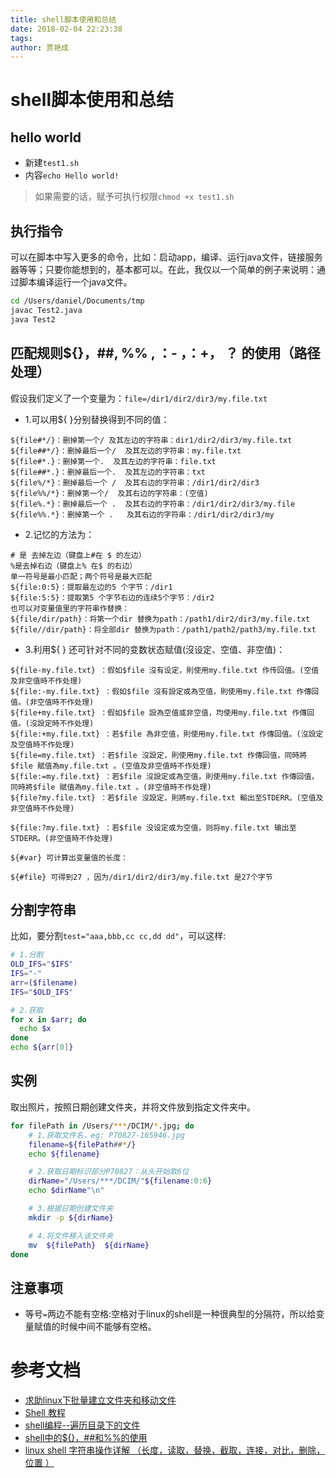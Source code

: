 ```yaml
---
title: shell脚本使用和总结
date: 2018-02-04 22:23:38
tags:
author: 贾艳成
---
```

# shell脚本使用和总结
## hello world
- 新建`test1.sh`
- 内容`echo Hello world!`

> 如果需要的话，赋予可执行权限`chmod +x test1.sh`


## 执行指令
可以在脚本中写入更多的命令，比如：启动app，编译、运行java文件，链接服务器等等；只要你能想到的，基本都可以。在此，我仅以一个简单的例子来说明：通过脚本编译运行一个java文件。

```sh
cd /Users/daniel/Documents/tmp
javac Test2.java
java Test2
```

## 匹配规则${}，##, %% , ：- ，：+， ？ 的使用（路径处理）
假设我们定义了一个变量为：`file=/dir1/dir2/dir3/my.file.txt`

- 1.可以用${ }分别替换得到不同的值：

```
${file#*/}：删掉第一个/ 及其左边的字符串：dir1/dir2/dir3/my.file.txt
${file##*/}：删掉最后一个/  及其左边的字符串：my.file.txt
${file#*.}：删掉第一个.  及其左边的字符串：file.txt
${file##*.}：删掉最后一个.  及其左边的字符串：txt
${file%/*}：删掉最后一个 /  及其右边的字符串：/dir1/dir2/dir3
${file%%/*}：删掉第一个/  及其右边的字符串：(空值)
${file%.*}：删掉最后一个 .  及其右边的字符串：/dir1/dir2/dir3/my.file
${file%%.*}：删掉第一个 .   及其右边的字符串：/dir1/dir2/dir3/my
```

- 2.记忆的方法为：

```
# 是 去掉左边（键盘上#在 $ 的左边）
%是去掉右边（键盘上% 在$ 的右边）
单一符号是最小匹配；两个符号是最大匹配
${file:0:5}：提取最左边的5 个字节：/dir1
${file:5:5}：提取第5 个字节右边的连续5个字节：/dir2
也可以对变量值里的字符串作替换：
${file/dir/path}：将第一个dir 替换为path：/path1/dir2/dir3/my.file.txt
${file//dir/path}：将全部dir 替换为path：/path1/path2/path3/my.file.txt
```

- 3.利用${ } 还可针对不同的变数状态赋值(沒设定、空值、非空值)： 

```
${file-my.file.txt} ：假如$file 沒有设定，則使用my.file.txt 作传回值。(空值及非空值時不作处理) 
${file:-my.file.txt} ：假如$file 沒有設定或為空值，則使用my.file.txt 作傳回值。(非空值時不作处理)
${file+my.file.txt} ：假如$file 設為空值或非空值，均使用my.file.txt 作傳回值。(沒設定時不作处理)
${file:+my.file.txt} ：若$file 為非空值，則使用my.file.txt 作傳回值。(沒設定及空值時不作处理)
${file=my.file.txt} ：若$file 沒設定，則使用my.file.txt 作傳回值，同時將$file 賦值為my.file.txt 。(空值及非空值時不作处理)
${file:=my.file.txt} ：若$file 沒設定或為空值，則使用my.file.txt 作傳回值，同時將$file 賦值為my.file.txt 。(非空值時不作处理)
${file?my.file.txt} ：若$file 沒設定，則將my.file.txt 輸出至STDERR。(空值及非空值時不作处理)

${file:?my.file.txt} ：若$file 没设定或为空值，则将my.file.txt 输出至STDERR。(非空值時不作处理)

${#var} 可计算出变量值的长度：

${#file} 可得到27 ，因为/dir1/dir2/dir3/my.file.txt 是27个字节
```

## 分割字符串
比如，要分割`test="aaa,bbb,cc cc,dd dd"`，可以这样:

```sh
# 1.分割
OLD_IFS="$IFS" 
IFS="-" 
arr=($filename) 
IFS="$OLD_IFS" 

# 2.获取
for x in $arr; do
  echo $x
done
echo ${arr[0]}
```

## 实例
取出照片，按照日期创建文件夹，并将文件放到指定文件夹中。

```sh
for filePath in /Users/***/DCIM/*.jpg; do
	# 1.获取文件名，eg: P70827-165946.jpg
	filename=${filePath##*/} 
	echo ${filename}

	# 2.获取日期标识部分P70827：从头开始取6位
	dirName="/Users/***/DCIM/"${filename:0:6}
	echo $dirName"\n"

	# 3.根据日期创建文件夹
	mkdir -p ${dirName} 

	# 4.将文件移入该文件夹
	mv  ${filePath}  ${dirName}
done
```

## 注意事项
- 等号`=`两边不能有空格:空格对于linux的shell是一种很典型的分隔符，所以给变量赋值的时候中间不能够有空格。


# 参考文档
- [ 求助linux下批量建立文件夹和移动文件](http://bbs.chinaunix.net/thread-4082007-1-1.html)
- [Shell 教程](http://www.runoob.com/linux/linux-shell.html)
- [shell编程--遍历目录下的文件](https://www.cnblogs.com/kaituorensheng/archive/2012/12/19/2825376.html)
- [shell中的${}，##和%%的使用](https://www.douban.com/note/498011007/?type=rec)
- [linux shell 字符串操作详解 （长度，读取，替换，截取，连接，对比，删除，位置 ）](https://www.cnblogs.com/gaochsh/p/6901809.html)









